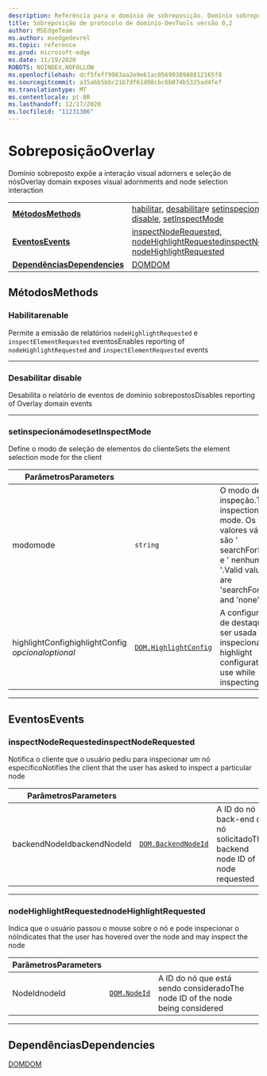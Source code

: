 ```yaml
---
description: Referência para o domínio de sobreposição. Domínio sobreposto expõe a interação visual adorners e seleção de nós
title: Sobreposição de protocolo de domínio-DevTools versão 0,2
author: MSEdgeTeam
ms.author: msedgedevrel
ms.topic: reference
ms.prod: microsoft-edge
ms.date: 11/19/2020
ROBOTS: NOINDEX,NOFOLLOW
ms.openlocfilehash: dcf5feff9983aa2e9e61ac0569938988812165f8
ms.sourcegitcommit: a35a6b5bbc21b7df61d08cbc6b074b5325ad4fef
ms.translationtype: MT
ms.contentlocale: pt-BR
ms.lasthandoff: 12/17/2020
ms.locfileid: "11231306"
---
```

# <span data-ttu-id="da315-104">Sobreposição</span><span class="sxs-lookup"><span data-stu-id="da315-104">Overlay</span></span>

<span data-ttu-id="da315-105">Domínio sobreposto expõe a interação visual adorners e seleção de nós</span><span class="sxs-lookup"><span data-stu-id="da315-105">Overlay domain exposes visual adornments and node selection interaction</span></span>

| | |
|-|-|
| [**<span data-ttu-id="da315-106">Métodos</span><span class="sxs-lookup"><span data-stu-id="da315-106">Methods</span></span>**](#methods) | <span data-ttu-id="da315-107">[habilitar](#enable), [desabilitar](#disable)e [setinspecionámode](#setinspectmode)</span><span class="sxs-lookup"><span data-stu-id="da315-107">[enable](#enable), [disable](#disable), [setInspectMode](#setinspectmode)</span></span> |
| [**<span data-ttu-id="da315-108">Eventos</span><span class="sxs-lookup"><span data-stu-id="da315-108">Events</span></span>**](#events) | <span data-ttu-id="da315-109">[inspectNodeRequested](#inspectnoderequested), [nodeHighlightRequested](#nodehighlightrequested)</span><span class="sxs-lookup"><span data-stu-id="da315-109">[inspectNodeRequested](#inspectnoderequested), [nodeHighlightRequested](#nodehighlightrequested)</span></span> |
| [**<span data-ttu-id="da315-110">Dependências</span><span class="sxs-lookup"><span data-stu-id="da315-110">Dependencies</span></span>**](#dependencies) | [<span data-ttu-id="da315-111">DOM</span><span class="sxs-lookup"><span data-stu-id="da315-111">DOM</span></span>](dom.md) |
## <span data-ttu-id="da315-112">Métodos</span><span class="sxs-lookup"><span data-stu-id="da315-112">Methods</span></span>

### <span data-ttu-id="da315-113">Habilitar</span><span class="sxs-lookup"><span data-stu-id="da315-113">enable</span></span>
<span data-ttu-id="da315-114">Permite a emissão de relatórios <code>nodeHighlightRequested</code> e <code>inspectElementRequested</code> eventos</span><span class="sxs-lookup"><span data-stu-id="da315-114">Enables reporting of <code>nodeHighlightRequested</code> and <code>inspectElementRequested</code> events</span></span>

</p>

---

### <span data-ttu-id="da315-115">Desabilitar </span><span class="sxs-lookup"><span data-stu-id="da315-115">disable</span></span>
<span data-ttu-id="da315-116">Desabilita o relatório de eventos de domínio sobrepostos</span><span class="sxs-lookup"><span data-stu-id="da315-116">Disables reporting of Overlay domain events</span></span>

</p>

---

### <span data-ttu-id="da315-117">setinspecionámode</span><span class="sxs-lookup"><span data-stu-id="da315-117">setInspectMode</span></span>
<span data-ttu-id="da315-118">Define o modo de seleção de elementos do cliente</span><span class="sxs-lookup"><span data-stu-id="da315-118">Sets the element selection mode for the client</span></span>

<table>
    <thead>
        <tr>
            <th><span data-ttu-id="da315-119">Parâmetros</span><span class="sxs-lookup"><span data-stu-id="da315-119">Parameters</span></span></th>
            <th></th>
            <th></th>
        </tr>
    </thead>
    <tbody>
        <tr>
            <td><span data-ttu-id="da315-120">modo</span><span class="sxs-lookup"><span data-stu-id="da315-120">mode</span></span></td>
            <td><code class="flyout">string</code></td>
            <td><span data-ttu-id="da315-121">O modo de inspeção.</span><span class="sxs-lookup"><span data-stu-id="da315-121">The inspection mode.</span></span>  <span data-ttu-id="da315-122">Os valores válidos são ' searchForNode ' e ' nenhum '.</span><span class="sxs-lookup"><span data-stu-id="da315-122">Valid values are 'searchForNode' and 'none'.</span></span></td>
        </tr>
        <tr>
            <td><span data-ttu-id="da315-123">highlightConfig</span><span class="sxs-lookup"><span data-stu-id="da315-123">highlightConfig</span></span> <br/> <i><span data-ttu-id="da315-124">opcional</span><span class="sxs-lookup"><span data-stu-id="da315-124">optional</span></span></i></td>
            <td><a href="dom.md#highlightconfig"><code class="flyout">DOM.HighlightConfig</code></a></td>
            <td><span data-ttu-id="da315-125">A configuração de destaque a ser usada ao inspecionar</span><span class="sxs-lookup"><span data-stu-id="da315-125">The highlight configuration to use while inspecting</span></span></td>
        </tr>
    </tbody>
</table>
</p>

---

## <span data-ttu-id="da315-126">Eventos</span><span class="sxs-lookup"><span data-stu-id="da315-126">Events</span></span>

### <span data-ttu-id="da315-127">inspectNodeRequested</span><span class="sxs-lookup"><span data-stu-id="da315-127">inspectNodeRequested</span></span>
<span data-ttu-id="da315-128">Notifica o cliente que o usuário pediu para inspecionar um nó específico</span><span class="sxs-lookup"><span data-stu-id="da315-128">Notifies the client that the user has asked to inspect a particular node</span></span>

<table>
    <thead>
        <tr>
            <th><span data-ttu-id="da315-129">Parâmetros</span><span class="sxs-lookup"><span data-stu-id="da315-129">Parameters</span></span></th>
            <th></th>
            <th></th>
        </tr>
    </thead>
    <tbody>
        <tr>
            <td><span data-ttu-id="da315-130">backendNodeId</span><span class="sxs-lookup"><span data-stu-id="da315-130">backendNodeId</span></span></td>
            <td><a href="dom.md#backendnodeid"><code class="flyout">DOM.BackendNodeId</code></a></td>
            <td><span data-ttu-id="da315-131">A ID do nó back-end do nó solicitado</span><span class="sxs-lookup"><span data-stu-id="da315-131">The backend node ID of node requested</span></span></td>
        </tr>
    </tbody>
</table>
</p>

---

### <span data-ttu-id="da315-132">nodeHighlightRequested</span><span class="sxs-lookup"><span data-stu-id="da315-132">nodeHighlightRequested</span></span>
<span data-ttu-id="da315-133">Indica que o usuário passou o mouse sobre o nó e pode inspecionar o nó</span><span class="sxs-lookup"><span data-stu-id="da315-133">Indicates that the user has hovered over the node and may inspect the node</span></span>

<table>
    <thead>
        <tr>
            <th><span data-ttu-id="da315-134">Parâmetros</span><span class="sxs-lookup"><span data-stu-id="da315-134">Parameters</span></span></th>
            <th></th>
            <th></th>
        </tr>
    </thead>
    <tbody>
        <tr>
            <td><span data-ttu-id="da315-135">NodeId</span><span class="sxs-lookup"><span data-stu-id="da315-135">nodeId</span></span></td>
            <td><a href="dom.md#nodeid"><code class="flyout">DOM.NodeId</code></a></td>
            <td><span data-ttu-id="da315-136">A ID do nó que está sendo considerado</span><span class="sxs-lookup"><span data-stu-id="da315-136">The node ID of the node being considered</span></span></td>
        </tr>
    </tbody>
</table>
</p>

---

## <span data-ttu-id="da315-137">Dependências</span><span class="sxs-lookup"><span data-stu-id="da315-137">Dependencies</span></span>

[<span data-ttu-id="da315-138">DOM</span><span class="sxs-lookup"><span data-stu-id="da315-138">DOM</span></span>](dom.md)
